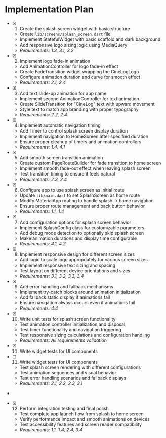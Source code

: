 # Implementation Plan

- [x] 1. Create the splash screen widget with basic structure





  - Create `lib/screens/splash_screen.dart` file
  - Implement StatefulWidget with basic scaffold and dark background
  - Add responsive logo sizing logic using MediaQuery
  - _Requirements: 1.3, 3.1, 3.2_

- [x] 2. Implement logo fade-in animation





  - Add AnimationController for logo fade-in effect
  - Create FadeTransition widget wrapping the CineLogLogo
  - Configure animation duration and curve for smooth effect
  - _Requirements: 2.1, 2.4_

- [x] 3. Add text slide-up animation for app name



  - Implement second AnimationController for text animation
  - Create SlideTransition for "CineLog" text with upward movement
  - Style text to match app branding with proper typography
  - _Requirements: 2.2, 2.4_

- [x] 4. Implement automatic navigation timing





  - Add Timer to control splash screen display duration
  - Implement navigation to HomeScreen after specified duration
  - Ensure proper cleanup of timers and animation controllers
  - _Requirements: 1.4, 4.1_

- [x] 5. Add smooth screen transition animation











  - Create custom PageRouteBuilder for fade transition to home screen
  - Implement smooth fade-out effect when leaving splash screen
  - Test transition timing to ensure it feels natural
  - _Requirements: 2.3, 2.4_

- [x] 6. Configure app to use splash screen as initial route












  - Update `lib/main.dart` to set SplashScreen as home route
  - Modify MaterialApp routing to handle splash → home navigation
  - Ensure proper route management and back button behavior
  - _Requirements: 1.1, 1.4_

- [x] 7. Add configuration options for splash screen behavior





  - Implement SplashConfig class for customizable parameters
  - Add debug mode detection to optionally skip splash screen
  - Make animation durations and display time configurable
  - _Requirements: 4.1, 4.2_

- [x] 8. Implement responsive design for different screen sizes















  - Add logic to scale logo appropriately for various screen sizes
  - Implement responsive text sizing and spacing
  - Test layout on different device orientations and sizes
  - _Requirements: 3.1, 3.2, 3.3, 3.4_

- [x] 9. Add error handling and fallback mechanisms





  - Implement try-catch blocks around animation initialization
  - Add fallback static display if animations fail
  - Ensure navigation always occurs even if animations fail
  - _Requirements: 4.4_

- [x] 10. Write unit tests for splash screen functionality













  - Test animation controller initialization and disposal
  - Test timer functionality and navigation triggering
  - Test responsive sizing calculations and configuration handling
  - _Requirements: All requirements validation_
- [x] 11. Write widget tests for UI components














- [ ] 11. Write widget tests for UI components

  - Test splash screen rendering with different configurations
  - Test animation sequences and visual behavior
  - Test error handling scenarios and 
fallback displays
  - _Requirements: 2.1, 2.2, 2.3, 3.1_
-

- [x] 12. Perform integration testing and final polish






  - Test complete app launch flow from splash to home screen
  - Verify performance impact and smooth animations on devices
  - Test accessibility features and screen reader compatibility
  - _Requirements: 1.1, 1.4, 2.4, 3.4_